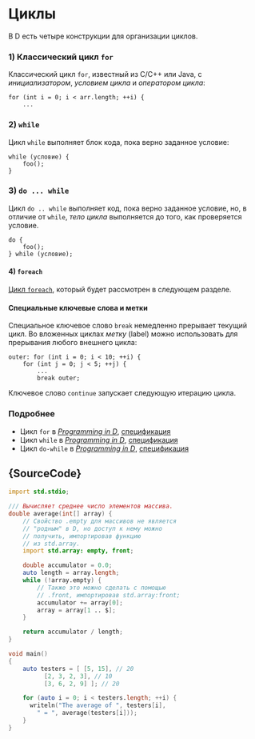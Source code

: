 # Циклы

В D есть четыре конструкции для организации циклов.

### 1) Классический цикл `for`

Классический цикл `for`, известный из C/C++ или Java, с
_инициализатором_, _условием цикла_ и _оператором цикла_:

    for (int i = 0; i < arr.length; ++i) {
        ...

### 2) `while`

Цикл `while` выполняет блок кода, пока верно заданное условие:

    while (условие) {
        foo();
    }

### 3) `do ... while`

Цикл `do .. while` выполняет код, пока верно заданное условие, но, в
отличие от `while`, _тело цикла_ выполняется до того, как проверяется условие.

    do {
        foo();
    } while (условие);

#### 4) `foreach`

[Цикл `foreach`](basics/foreach), который будет рассмотрен в следующем разделе.

#### Специальные ключевые слова и метки

Специальное ключевое слово `break` немедленно прерывает текущий цикл.
Во вложенных циклах _метку_ (label) можно использовать для прерывания
любого внешнего цикла:

    outer: for (int i = 0; i < 10; ++i) {
        for (int j = 0; j < 5; ++j) {
            ...
            break outer;

Ключевое слово `continue` запускает следующую итерацию цикла.

### Подробнее

- Цикл `for` в [_Programming in D_](http://ddili.org/ders/d.en/for.html), [спецификация](https://dlang.org/spec/statement.html#ForStatement)
- Цикл `while` в [_Programming in D_](http://ddili.org/ders/d.en/while.html), [спецификация](https://dlang.org/spec/statement.html#WhileStatement)
- Цикл `do-while` в [_Programming in D_](http://ddili.org/ders/d.en/do_while.html), [спецификация](https://dlang.org/spec/statement.html#do-statement)

## {SourceCode}

```d
import std.stdio;

/// Вычисляет среднее число элементов массива.
double average(int[] array) {
    // Свойство .empty для массивов не является
    // "родным" в D, но доступ к нему можно
    // получить, импортировав функцию
    // из std.array.
    import std.array: empty, front;

    double accumulator = 0.0;
    auto length = array.length;
    while (!array.empty) {
        // Также это можно сделать с помощью
        // .front, импортировав std.array:front;
        accumulator += array[0];
        array = array[1 .. $];
    }

    return accumulator / length;
}

void main()
{
    auto testers = [ [5, 15], // 20
          [2, 3, 2, 3], // 10
          [3, 6, 2, 9] ]; // 20

    for (auto i = 0; i < testers.length; ++i) {
      writeln("The average of ", testers[i],
        " = ", average(testers[i]));
    }
}
```
